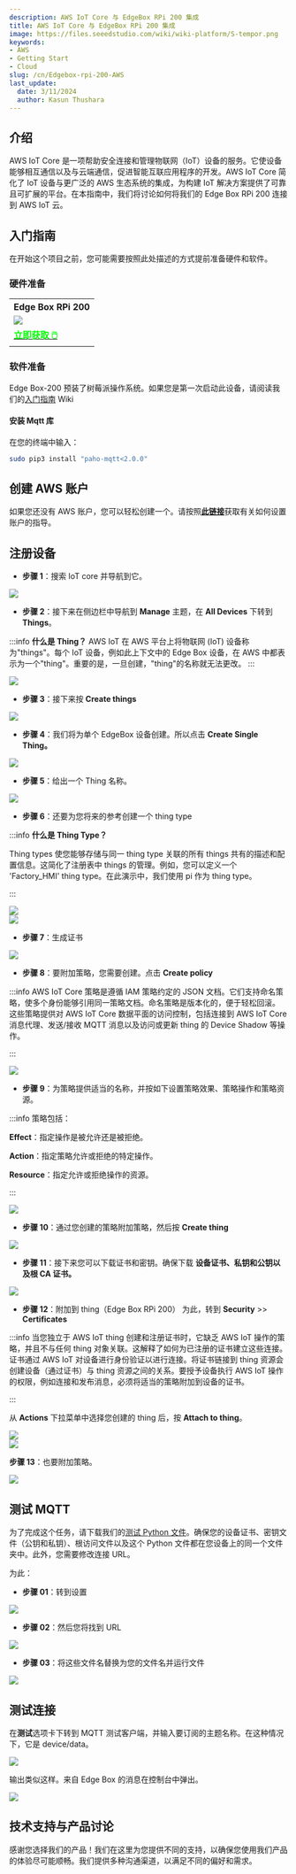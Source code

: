 ```yaml
---
description: AWS IoT Core 与 EdgeBox RPi 200 集成
title: AWS IoT Core 与 EdgeBox RPi 200 集成
image: https://files.seeedstudio.com/wiki/wiki-platform/S-tempor.png
keywords:
- AWS
- Getting Start
- Cloud
slug: /cn/Edgebox-rpi-200-AWS
last_update:
  date: 3/11/2024
  author: Kasun Thushara
---
```


## 介绍

AWS IoT Core 是一项帮助安全连接和管理物联网（IoT）设备的服务。它使设备能够相互通信以及与云端通信，促进智能互联应用程序的开发。AWS IoT Core 简化了 IoT 设备与更广泛的 AWS 生态系统的集成，为构建 IoT 解决方案提供了可靠且可扩展的平台。在本指南中，我们将讨论如何将我们的 Edge Box RPi 200 连接到 AWS IoT 云。

## 入门指南

在开始这个项目之前，您可能需要按照此处描述的方式提前准备硬件和软件。

### 硬件准备

<div class="table-center">
 <table class="table-nobg">
    <tr class="table-trnobg">
      <th class="table-trnobg">Edge Box RPi 200</th>
  </tr>
    <tr class="table-trnobg"></tr>
  <tr class="table-trnobg">
   <td class="table-trnobg"><div style={{textAlign:'center'}}><img src="https://media-cdn.seeedstudio.com/media/catalog/product/cache/bb49d3ec4ee05b6f018e93f896b8a25d/1/-/1-102991599_edgebox-rpi-200-first.jpg" style={{width:300, height:'auto'}}/></div></td>
  </tr>
    <tr class="table-trnobg"></tr>
  <tr class="table-trnobg">
   <td class="table-trnobg"><div class="get_one_now_container" style={{textAlign: 'center'}}><a class="get_one_now_item" href="https://www.seeedstudio.com/EdgeBox-RPi-200-CM4104016-p-5486.html" target="_blank">
              <strong><span><font color={'FFFFFF'} size={"4"}> 立即获取 🖱️</font></span></strong>
          </a></div></td>
        </tr>
    </table>
</div>

### 软件准备

Edge Box-200 预装了树莓派操作系统。如果您是第一次启动此设备，请阅读我们的[入门指南](https://wiki.seeedstudio.com/Edge_Box_introduction/) Wiki

#### 安装 Mqtt 库

在您的终端中输入：

```sh
sudo pip3 install "paho-mqtt<2.0.0"
```

## 创建 AWS 账户

如果您还没有 AWS 账户，您可以轻松创建一个。请按照[**此链接**](https://docs.aws.amazon.com/accounts/latest/reference/manage-acct-creating.html)获取有关如何设置账户的指导。

## 注册设备

- **步骤 1**：搜索 IoT core 并导航到它。

<div style={{textAlign:'center'}}><img src="https://files.seeedstudio.com/wiki/Edge_Box/AWS/searchbar.PNG" style={{width:800, height:'auto'}}/></div>

- **步骤 2**：接下来在侧边栏中导航到 **Manage** 主题，在 **All Devices** 下转到 **Things**。

:::info
**什么是 Thing？**
AWS IoT 在 AWS 平台上将物联网 (IoT) 设备称为"things"。每个 IoT 设备，例如此上下文中的 Edge Box 设备，在 AWS 中都表示为一个"thing"。重要的是，一旦创建，"thing"的名称就无法更改。
:::

<div style={{textAlign:'center'}}><img src="https://files.seeedstudio.com/wiki/Edge_Box/AWS/thingsslidebar.PNG" style={{width:200, height:300}}/></div>

- **步骤 3**：接下来按 **Create things**

<div style={{textAlign:'center'}}><img src="https://files.seeedstudio.com/wiki/Edge_Box/AWS/createthings.PNG" style={{width:800, height:'auto'}}/></div>

- **步骤 4**：我们将为单个 EdgeBox 设备创建。所以点击 **Create Single Thing。**

<div style={{textAlign:'center'}}><img src="https://files.seeedstudio.com/wiki/Edge_Box/AWS/createsinglething.PNG" style={{width:800, height:'auto'}}/></div>

- **步骤 5**：给出一个 Thing 名称。

<div style={{textAlign:'center'}}><img src="https://files.seeedstudio.com/wiki/Edge_Box/AWS/thing_type.PNG" style={{width:800, height:'auto'}}/></div>

- **步骤 6**：还要为您将来的参考创建一个 thing type

:::info
**什么是 Thing Type？**

Thing types 使您能够存储与同一 thing type 关联的所有 things 共有的描述和配置信息。这简化了注册表中 things 的管理。例如，您可以定义一个 'Factory_HMI' thing type。在此演示中，我们使用 pi 作为 thing type。

:::
<div style={{textAlign:'center'}}><img src="https://files.seeedstudio.com/wiki/Edge_Box/AWS/thingtype.PNG" style={{width:800, height:'auto'}}/></div>

<div style={{textAlign:'center'}}><img src="https://files.seeedstudio.com/wiki/Edge_Box/AWS/createthingtype.PNG" style={{width:400, height:300}}/></div>

- **步骤 7**：生成证书

<div style={{textAlign:'center'}}><img src="https://files.seeedstudio.com/wiki/Edge_Box/AWS/configurecertificate.PNG" style={{width:800, height:'auto'}}/></div>

- **步骤 8**：要附加策略，您需要创建。点击 **Create policy**

:::info
AWS IoT Core 策略是遵循 IAM 策略约定的 JSON 文档。它们支持命名策略，使多个身份能够引用同一策略文档。命名策略是版本化的，便于轻松回滚。
这些策略提供对 AWS IoT Core 数据平面的访问控制，包括连接到 AWS IoT Core 消息代理、发送/接收 MQTT 消息以及访问或更新 thing 的 Device Shadow 等操作。

:::

<div style={{textAlign:'center'}}><img src="https://files.seeedstudio.com/wiki/Edge_Box/AWS/createpolicy.PNG" style={{width:800, height:'auto'}}/></div>

- **步骤 9**：为策略提供适当的名称，并按如下设置策略效果、策略操作和策略资源。

:::info
策略包括：

**Effect**：指定操作是被允许还是被拒绝。

**Action**：指定策略允许或拒绝的特定操作。

**Resource**：指定允许或拒绝操作的资源。

:::

<div style={{textAlign:'center'}}><img src="https://files.seeedstudio.com/wiki/Edge_Box/AWS/createapolicy.PNG" style={{width:800, height:'auto'}}/></div>

- **步骤 10**：通过您创建的策略附加策略，然后按 **Create thing**

<div style={{textAlign:'center'}}><img src="https://files.seeedstudio.com/wiki/Edge_Box/AWS/attch_policies.png" style={{width:800, height:'auto'}}/></div>

- **步骤 11**：接下来您可以下载证书和密钥。确保下载 **设备证书、私钥和公钥以及根 CA 证书。**

<div style={{textAlign:'center'}}><img src="https://files.seeedstudio.com/wiki/Edge_Box/AWS/certicates.PNG" style={{width:600, height:450}}/></div>

- **步骤 12**：附加到 thing（Edge Box RPi 200）
为此，转到 **Security** >> **Certificates**

:::info
当您独立于 AWS IoT thing 创建和注册证书时，它缺乏 AWS IoT 操作的策略，并且不与任何 thing 对象关联。这解释了如何为已注册的证书建立这些连接。证书通过 AWS IoT 对设备进行身份验证以进行连接。将证书链接到 thing 资源会创建设备（通过证书）与 thing 资源之间的关系。要授予设备执行 AWS IoT 操作的权限，例如连接和发布消息，必须将适当的策略附加到设备的证书。

:::

从 **Actions** 下拉菜单中选择您创建的 thing 后，按 **Attach to thing**。

<div style={{textAlign:'center'}}><img src="https://files.seeedstudio.com/wiki/Edge_Box/AWS/attach_policy.PNG" style={{width:800, height:'auto'}}/></div>

<div style={{textAlign:'center'}}><img src="https://files.seeedstudio.com/wiki/Edge_Box/AWS/attch_thing.png" style={{width:600, height:'auto'}}/></div>

**步骤 13**：也要附加策略。

<div style={{textAlign:'center'}}><img src="https://files.seeedstudio.com/wiki/Edge_Box/AWS/policy_certificate.png" style={{width:600, height:'auto'}}/></div>

## 测试 MQTT

为了完成这个任务，请下载我们的[测试 Python 文件](https://files.seeedstudio.com/wiki/reTerminalDM/aws/tutorial1/AWStest.py)。确保您的设备证书、密钥文件（公钥和私钥）、根访问文件以及这个 Python 文件都在您设备上的同一个文件夹中。此外，您需要修改连接 URL。

为此：

- **步骤 01**：转到设置

<div style={{textAlign:'center'}}><img src="https://files.seeedstudio.com/wiki/Edge_Box/AWS/settings.PNG" style={{width:200, height:300}}/></div>

- **步骤 02**：然后您将找到 URL

<div style={{textAlign:'center'}}><img src="https://files.seeedstudio.com/wiki/Edge_Box/AWS/weburl.PNG" style={{width:800, height:'auto'}}/></div>

- **步骤 03**：将这些文件名替换为您的文件名并运行文件

<div style={{textAlign:'center'}}><img src="https://files.seeedstudio.com/wiki/Edge_Box/AWS/cosw1.PNG" style={{width:800, height:'auto'}}/></div>

## 测试连接

在**测试**选项卡下转到 MQTT 测试客户端，并输入要订阅的主题名称。在这种情况下，它是 device/data。

<div style={{textAlign:'center'}}><img src="https://files.seeedstudio.com/wiki/Edge_Box/AWS/mqtttest.PNG" style={{width:800, height:'auto'}}/></div>

输出类似这样。来自 Edge Box 的消息在控制台中弹出。

<div style={{textAlign:'center'}}><img src="https://files.seeedstudio.com/wiki/Edge_Box/AWS/seeedop.PNG" style={{width:800, height:'auto'}}/></div>

## 技术支持与产品讨论

感谢您选择我们的产品！我们在这里为您提供不同的支持，以确保您使用我们产品的体验尽可能顺畅。我们提供多种沟通渠道，以满足不同的偏好和需求。

<div class="button_tech_support_container">
<a href="https://forum.seeedstudio.com/" class="button_forum"></a>
<a href="https://www.seeedstudio.com/contacts" class="button_email"></a>
</div>

<div class="button_tech_support_container">
<a href="https://discord.gg/eWkprNDMU7" class="button_discord"></a>
<a href="https://github.com/Seeed-Studio/wiki-documents/discussions/69" class="button_discussion"></a>
</div>
